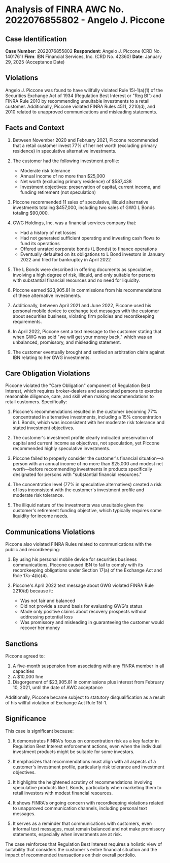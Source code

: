 # Analysis of FINRA AWC No. 2022076855802 - Angelo J. Piccone

## Case Identification
**Case Number**: 2022076855802
**Respondent**: Angelo J. Piccone (CRD No. 1401761)
**Firm**: IBN Financial Services, Inc. (CRD No. 42360)
**Date**: January 29, 2025 (Acceptance Date)

## Violations

Angelo J. Piccone was found to have willfully violated Rule 15l-1(a)(1) of the Securities Exchange Act of 1934 (Regulation Best Interest or "Reg BI") and FINRA Rule 2010 by recommending unsuitable investments to a retail customer. Additionally, Piccone violated FINRA Rules 4511, 2210(d), and 2010 related to unapproved communications and misleading statements.

## Facts and Context

1. Between November 2020 and February 2021, Piccone recommended that a retail customer invest 77% of her net worth (excluding primary residence) in speculative alternative investments.

2. The customer had the following investment profile:
   - Moderate risk tolerance
   - Annual income of no more than $25,000
   - Net worth (excluding primary residence) of $587,438
   - Investment objectives: preservation of capital, current income, and funding retirement (not speculation)

3. Piccone recommended 11 sales of speculative, illiquid alternative investments totaling $457,000, including two sales of GWG L Bonds totaling $90,000.

4. GWG Holdings, Inc. was a financial services company that:
   - Had a history of net losses
   - Had not generated sufficient operating and investing cash flows to fund its operations
   - Offered unrated corporate bonds (L Bonds) to finance operations
   - Eventually defaulted on its obligations to L Bond investors in January 2022 and filed for bankruptcy in April 2022

5. The L Bonds were described in offering documents as speculative, involving a high degree of risk, illiquid, and only suitable for persons with substantial financial resources and no need for liquidity.

6. Piccone earned $23,905.81 in commissions from his recommendations of these alternative investments.

7. Additionally, between April 2021 and June 2022, Piccone used his personal mobile device to exchange text messages with the customer about securities business, violating firm policies and recordkeeping requirements.

8. In April 2022, Piccone sent a text message to the customer stating that when GWG was sold "we will get your money back," which was an unbalanced, promissory, and misleading statement.

9. The customer eventually brought and settled an arbitration claim against IBN relating to her GWG investments.

## Care Obligation Violations

Piccone violated the "Care Obligation" component of Regulation Best Interest, which requires broker-dealers and associated persons to exercise reasonable diligence, care, and skill when making recommendations to retail customers. Specifically:

1. Piccone's recommendations resulted in the customer becoming 77% concentrated in alternative investments, including a 15% concentration in L Bonds, which was inconsistent with her moderate risk tolerance and stated investment objectives.

2. The customer's investment profile clearly indicated preservation of capital and current income as objectives, not speculation, yet Piccone recommended highly speculative investments.

3. Piccone failed to properly consider the customer's financial situation—a person with an annual income of no more than $25,000 and modest net worth—before recommending investments in products specifically designated for persons with "substantial financial resources."

4. The concentration level (77% in speculative alternatives) created a risk of loss inconsistent with the customer's investment profile and moderate risk tolerance.

5. The illiquid nature of the investments was unsuitable given the customer's retirement funding objective, which typically requires some liquidity for income needs.

## Communications Violations

Piccone also violated FINRA Rules related to communications with the public and recordkeeping:

1. By using his personal mobile device for securities business communications, Piccone caused IBN to fail to comply with its recordkeeping obligations under Section 17(a) of the Exchange Act and Rule 17a-4(b)(4).

2. Piccone's April 2022 text message about GWG violated FINRA Rule 2210(d) because it:
   - Was not fair and balanced
   - Did not provide a sound basis for evaluating GWG's status
   - Made only positive claims about recovery prospects without addressing potential loss
   - Was promissory and misleading in guaranteeing the customer would recover her money

## Sanctions

Piccone agreed to:

1. A five-month suspension from associating with any FINRA member in all capacities
2. A $10,000 fine
3. Disgorgement of $23,905.81 in commissions plus interest from February 10, 2021, until the date of AWC acceptance

Additionally, Piccone became subject to statutory disqualification as a result of his willful violation of Exchange Act Rule 15l-1.

## Significance

This case is significant because:

1. It demonstrates FINRA's focus on concentration risk as a key factor in Regulation Best Interest enforcement actions, even when the individual investment products might be suitable for some investors.

2. It emphasizes that recommendations must align with all aspects of a customer's investment profile, particularly risk tolerance and investment objectives.

3. It highlights the heightened scrutiny of recommendations involving speculative products like L Bonds, particularly when marketing them to retail investors with modest financial resources.

4. It shows FINRA's ongoing concern with recordkeeping violations related to unapproved communication channels, including personal text messages.

5. It serves as a reminder that communications with customers, even informal text messages, must remain balanced and not make promissory statements, especially when investments are at risk.

The case reinforces that Regulation Best Interest requires a holistic view of suitability that considers the customer's entire financial situation and the impact of recommended transactions on their overall portfolio.